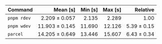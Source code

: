 | Command | Mean [s] | Min [s] | Max [s] | Relative |
|:---|---:|---:|---:|---:|
| `pnpm rdev` | 2.209 ± 0.057 | 2.135 | 2.289 | 1.00 |
| `pnpm wdev` | 11.903 ± 0.145 | 11.690 | 12.126 | 5.39 ± 0.15 |
| `parcel` | 14.205 ± 0.649 | 13.446 | 15.607 | 6.43 ± 0.34 |
